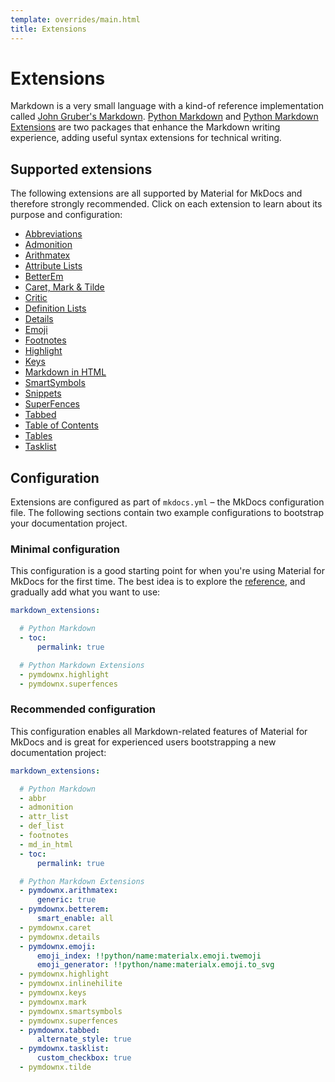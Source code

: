```yaml
---
template: overrides/main.html
title: Extensions
---
```


# Extensions

Markdown is a very small language with a kind-of reference implementation called
[John Gruber's Markdown]. [Python Markdown] and [Python Markdown Extensions]
are two packages that enhance the Markdown writing experience, adding useful
syntax extensions for technical writing.

  [John Gruber's Markdown]: https://daringfireball.net/projects/markdown/
  [Python Markdown]: python-markdown.md
  [Python Markdown Extensions]: python-markdown-extensions.md

## Supported extensions

The following extensions are all supported by Material for MkDocs and therefore 
strongly recommended. Click on each extension to learn about its purpose and
configuration:

<div class="mdx-columns" markdown>

- [Abbreviations]
- [Admonition]
- [Arithmatex]
- [Attribute Lists]
- [BetterEm]
- [Caret, Mark & Tilde]
- [Critic]
- [Definition Lists]
- [Details]
- [Emoji]
- [Footnotes]
- [Highlight]
- [Keys]
- [Markdown in HTML]
- [SmartSymbols]
- [Snippets]
- [SuperFences]
- [Tabbed]
- [Table of Contents]
- [Tables]
- [Tasklist]

</div>

  [Abbreviations]: python-markdown.md#abbreviations
  [Admonition]: python-markdown.md#admonition
  [Arithmatex]: python-markdown-extensions.md#arithmatex
  [Attribute Lists]: python-markdown.md#attribute-lists
  [BetterEm]: python-markdown-extensions.md#betterem
  [Caret, Mark & Tilde]: python-markdown-extensions.md#caret-mark-tilde
  [Critic]: python-markdown-extensions.md#critic
  [Definition Lists]: python-markdown.md#definition-lists
  [Details]: python-markdown-extensions.md#details
  [Emoji]: python-markdown-extensions.md#emoji
  [Footnotes]: python-markdown.md#footnotes
  [Highlight]: python-markdown-extensions.md#highlight
  [Keys]: python-markdown-extensions.md#keys
  [Markdown in HTML]: python-markdown.md#markdown-in-html
  [SmartSymbols]: python-markdown-extensions.md#smartsymbols
  [Snippets]: python-markdown-extensions.md#snippets
  [SuperFences]: python-markdown-extensions.md#superfences
  [Tabbed]: python-markdown-extensions.md#tabbed
  [Table of Contents]: python-markdown.md#table-of-contents
  [Tables]: python-markdown.md#tables
  [Tasklist]: python-markdown-extensions.md#tasklist

## Configuration

Extensions are configured as part of `mkdocs.yml` – the MkDocs configuration
file. The following sections contain two example configurations to bootstrap
your documentation project.

  [overview]: #advanced-configuration

### Minimal configuration

This configuration is a good starting point for when you're using Material for 
MkDocs for the first time. The best idea is to explore the [reference], and 
gradually add what you want to use:

``` yaml
markdown_extensions:

  # Python Markdown
  - toc:
      permalink: true

  # Python Markdown Extensions
  - pymdownx.highlight
  - pymdownx.superfences
```

  [reference]: ../../reference/index.md

### Recommended configuration

This configuration enables all Markdown-related features of Material for MkDocs
and is great for experienced users bootstrapping a new documentation project:

``` yaml
markdown_extensions:

  # Python Markdown
  - abbr
  - admonition
  - attr_list
  - def_list
  - footnotes
  - md_in_html
  - toc:
      permalink: true

  # Python Markdown Extensions
  - pymdownx.arithmatex:
      generic: true
  - pymdownx.betterem:
      smart_enable: all
  - pymdownx.caret
  - pymdownx.details
  - pymdownx.emoji:
      emoji_index: !!python/name:materialx.emoji.twemoji
      emoji_generator: !!python/name:materialx.emoji.to_svg
  - pymdownx.highlight
  - pymdownx.inlinehilite
  - pymdownx.keys
  - pymdownx.mark
  - pymdownx.smartsymbols
  - pymdownx.superfences
  - pymdownx.tabbed:
      alternate_style: true
  - pymdownx.tasklist:
      custom_checkbox: true
  - pymdownx.tilde
```
